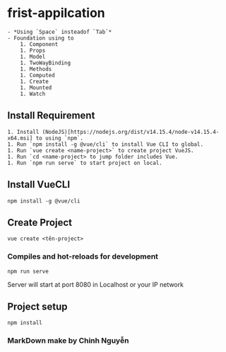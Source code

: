 # frist-appilcation
    - *Using `Space` insteadof `Tab`*
    - Foundation using to
        1. Component
        1. Props
        1. Model
        1. TwoWayBinding
        1. Methods
        1. Computed
        1. Create
        1. Mounted
        1. Watch

## Install Requirement
    1. Install (NodeJS)[https://nodejs.org/dist/v14.15.4/node-v14.15.4-x64.msi] to using `npm`.
    1. Run `npm install -g @vue/cli` to install Vue CLI to global.
    1. Run `vue create <name-project>` to create project VueJS.
    1. Run `cd <name-project> to jump folder includes Vue.
    1. Run `npm run serve` to start project on local.

## Install VueCLI
```
npm install -g @vue/cli
```
## Create Project
```
vue create <tên-project>
```
### Compiles and hot-reloads for development
```
npm run serve
```
Server will start at port 8080 in Localhost or your IP network

## Project setup
```
npm install
```


### MarkDown make by Chinh Nguyễn